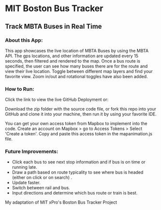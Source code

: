 # MIT Boston Bus Tracker 
## Track MBTA Buses in Real Time

### About this App: 
This app showcases the live location of MBTA Buses by using the MBTA API. The gps locations, and other information are updated every 15 seconds, then filtered and rendered to the map. Once a bus route is specified, the user can see how many buses there are for the route and view their live location. Toggle between different map layers and find your favorite view. Zoom in/out and rotational toggles have also been added. 

### How to Run: 
Click the link to view the live GitHub Deployment or: 

Download the zip folder with the source code file, or fork this repo into your GitHub and clone it into your machine, then run it by using your favorite IDE. 

You can get your own access token from Mapbox to implement into the code. Create an account on Mapbox > go to Access Tokens > Select 'Create a token'. Copy and paste this access token in the mapanimation.js file. 

### Future Improvements: 

- Click each bus to see next stop information and if bus is on time or running late.
- Draw a path based on route typicality to see where bus is headed (either on click or on search) .
- Update faster.
- Switch between rail and bus.
- Input directions and determine which bus route or train is best. 



My adaptation of MIT xPro's Boston Bus Tracker Project
